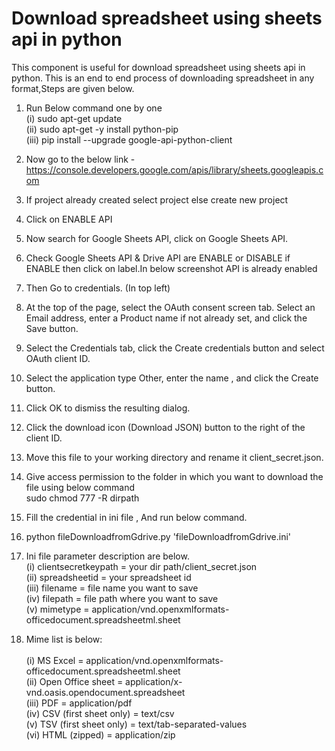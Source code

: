 
# Download spreadsheet using sheets api in python

This component is useful for download spreadsheet using sheets api in python. This is an end to end process of downloading spreadsheet in any format,Steps are given below. 

	
1. Run Below command one by one <br />
	(i)   sudo apt-get update <br />
    	(ii)  sudo apt-get -y install python-pip <br />
     	(iii) pip install --upgrade google-api-python-client
	
2. Now go to the below link - <br />
	https://console.developers.google.com/apis/library/sheets.googleapis.com <br />
	
3.  If project already created select project else create new project
4.  Click on ENABLE API
5.  Now search for Google Sheets API, click on Google Sheets API.
6.  Check Google Sheets API & Drive API are ENABLE or DISABLE if ENABLE then click on label.In below    screenshot API is already enabled
      
7.  Then Go to credentials. (In top left)
8.  At the top of the page, select the OAuth consent screen tab. Select an Email address, enter a Product name if not already set, and click the Save button.  

9.  Select the Credentials tab, click the Create credentials button and select OAuth client ID.
10. Select the application type Other, enter the name , and click the Create button.
11. Click OK to dismiss the resulting dialog. 
12. Click the download icon (Download JSON) button to the right of the client ID.
	
13.  Move this file to your working directory and rename it client_secret.json.
14.  Give access permission to the folder in which you want to download the file using below command<br />
	 sudo chmod 777 -R dirpath
15.  Fill the credential in ini file , And run below command.
16.  python fileDownloadfromGdrive.py 'fileDownloadfromGdrive.ini'

17. Ini file parameter description are below.<br />
    (i) clientsecretkeypath = your dir path/client_secret.json<br />
    (ii) spreadsheetid = your spreadsheet id<br />
    (iii) filename = file name you want to save<br />
    (iv) filepath = file path where you want to save<br />
    (v) mimetype = application/vnd.openxmlformats-officedocument.spreadsheetml.sheet

18. Mime list is below:	<br />	
    (i) MS Excel = application/vnd.openxmlformats-officedocument.spreadsheetml.sheet <br />
    (ii) Open Office sheet = application/x-vnd.oasis.opendocument.spreadsheet <br />
    (iii) PDF = application/pdf<br /> 
    (iv) CSV (first sheet only) = text/csv <br />
    (v) TSV (first sheet only)  = text/tab-separated-values <br />
    (vi) HTML (zipped) = application/zip

